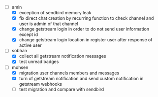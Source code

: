 - [ ] amin 
	- [x] exception of sendbird memory leak
	- [x] fix direct chat creation by recurring function to check channel and user is admin of that channel
	- [x] change getstream login in order to do not send user information except id
	- [x] change getstream login location in register user after response of active user
- [ ] sobhan
	- [x] collect all getstream notification messages
	- [x] test unread badges
- [ ] mohsen
	- [x] migration user channels members and messages
	- [x] turn of getstream notification and send custom notification in getstream webhooks
	- [ ] test migration and compare with sendbird
